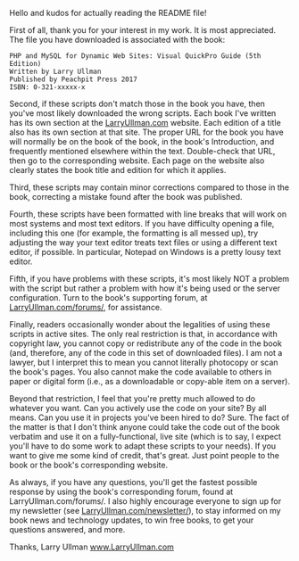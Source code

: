 Hello and kudos for actually reading the README file! 

First of all, thank you for your interest in my work. It is most appreciated. The file you have downloaded is associated with the book:

```
PHP and MySQL for Dynamic Web Sites: Visual QuickPro Guide (5th Edition)
Written by Larry Ullman
Published by Peachpit Press 2017
ISBN: 0-321-xxxxx-x
```

Second, if these scripts don't match those in the book you have, then you've most likely downloaded the wrong scripts. Each book I've written has its own section at the [LarryUllman.com](http://larryullman.com) website. Each edition of a title also has its own section at that site. The proper URL for the book you have will normally be on the book of the book, in the book's Introduction, and frequently mentioned elsewhere within the text. Double-check that URL, then go to the corresponding website. Each page on the website also clearly states the book title and edition for which it applies.

Third, these scripts may contain minor corrections compared to those in the book, correcting a mistake found after the book was published.

Fourth, these scripts have been formatted with line breaks that will work on most systems and most text editors. If you have difficulty opening a file, including this one (for example, the formatting is all messed up), try adjusting the way your text editor treats text files or using a different text editor, if possible. In particular, Notepad on Windows is a pretty lousy text editor.

Fifth, if you have problems with these scripts, it's most likely NOT a problem with the script but rather a problem with how it's being used or the server configuration. Turn to the book's supporting forum, at [LarryUllman.com/forums/](http://larryullman.com/forums), for assistance.

Finally, readers occasionally wonder about the legalities of using these scripts in active sites. The only real restriction is that, in accordance with copyright law, you cannot copy or redistribute any of the code in the book (and, therefore, any of the code in this set of downloaded files). I am not a lawyer, but I interpret this to mean you cannot literally photocopy or scan the book's pages. You also cannot make the code available to others in paper or digital form (i.e., as a downloadable or copy-able item on a server). 

Beyond that restriction, I feel that you're pretty much allowed to do whatever you want. Can you actively use the code on your site? By all means. Can you use it in projects you've been hired to do? Sure. The fact of the matter is that I don't think anyone could take the code out of the book verbatim and use it on a fully-functional, live site (which is to say, I expect you'll have to do some work to adapt these scripts to your needs). If you want to give me some kind of credit, that's great. Just point people to the book or the book's corresponding website.

As always, if you have any questions, you'll get the fastest possible response by using the book's corresponding forum, found at LarryUllman.com/forums/. I also highly encourage everyone to sign up for my newsletter (see [LarryUllman.com/newsletter/](http://larryullman.com/newsletter/)), to stay informed on my book news and technology updates, to win free books, to get your questions answered, and more.

Thanks,
Larry Ullman
www.LarryUllman.com